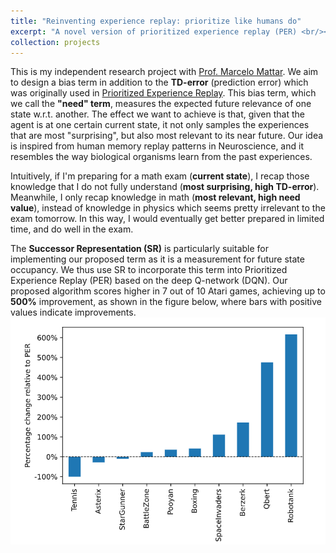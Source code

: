 ```yaml
---
title: "Reinventing experience replay: prioritize like humans do"
excerpt: "A novel version of prioritized experience replay (PER) <br/><img src='/images/exp-replay.png' style='width: 500px'>"
collection: projects
---
```


This is my independent research project with [Prof. Marcelo Mattar](https://mattarlab.ucsd.edu/). We aim to design a bias term in addition to the **TD-error** (prediction error) which was originally used in [Prioritized Experience Replay](https://arxiv.org/abs/1511.05952). This bias term, which we call the **"need" term**, measures the expected future relevance of one state w.r.t. another. The effect we want to achieve is that, given that the agent is at one certain current state, it not only samples the experiences that are most "surprising", but also most relevant to its near future. Our idea is inspired from human memory replay patterns in Neuroscience, and it resembles the way biological organisms learn from the past experiences.

Intuitively, if I'm preparing for a math exam (**current state**), I recap those knowledge that I do not fully understand (**most surprising, high TD-error**). Meanwhile, I only recap knowledge in math (**most relevant, high need value**), instead of knowledge in physics which seems pretty irrelevant to the exam tomorrow. In this way, I would eventually get better prepared in limited time, and do well in the exam.

The **Successor Representation (SR)** is particularly suitable for implementing our proposed term as it is a measurement for future state occupancy. We thus use SR to incorporate this term into Prioritized Experience Replay (PER) based on the deep Q-network (DQN). Our proposed algorithm scores higher in 7 out of 10 Atari games, achieving up to **500%** improvement, as shown in the figure below, where bars with positive values indicate improvements.
<img src='/images/exp-replay.png'>
